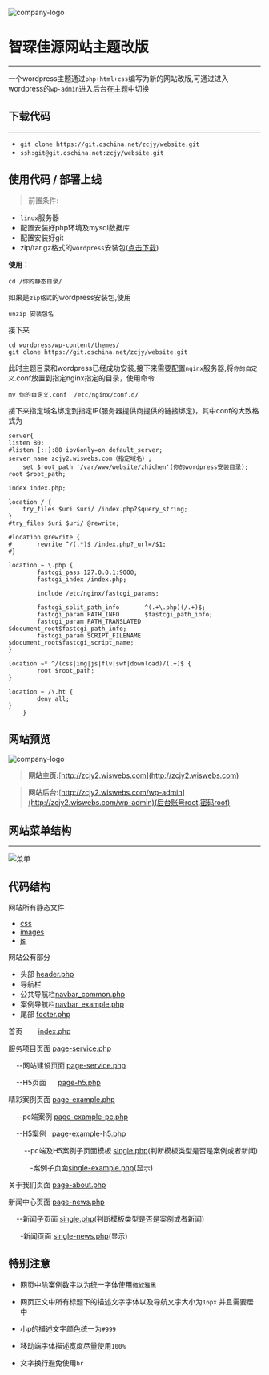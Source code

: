 ![company-logo](http://zcjy2.wiswebs.com/wp-content/themes/website/images/logo-min.png)

# 智琛佳源网站主题改版 #
--------------------
一个wordpress主题通过`php+html+css`编写为新的网站改版,可通过进入wordpress的`wp-admin`进入后台在主题中切换

## 下载代码 ##
--------------------  
* `git clone https://git.oschina.net/zcjy/website.git`  
* `ssh:git@git.oschina.net:zcjy/website.git` 


## 使用代码 / 部署上线 ##
> 前置条件:   
* `linux`服务器  
* 配置安装好php环境及mysql数据库
* 配置安装好git
* zip/tar.gz格式的`wordpress`安装包([点击下载](https://cn.wordpress.org/wordpress-4.7.4-zh_CN.zip))  

**使用**：  

    cd /你的静态目录/
如果是`zip格式`的wordpress安装包,使用  
    
    unzip 安装包名
接下来
    
    cd wordpress/wp-content/themes/
    git clone https://git.oschina.net/zcjy/website.git
  
此时主题目录和wordpress已经成功安装,接下来需要配置`nginx`服务器,将`你的自定义`.conf放置到指定nginx指定的目录，使用命令  
    
    mv 你的自定义.conf  /etc/nginx/conf.d/
接下来指定域名绑定到指定IP(服务器提供商提供的链接绑定)，其中conf的大致格式为  

    server{
	listen 80;
	#listen [::]:80 ipv6only=on default_server;
	server_name zcjy2.wiswebs.com（指定域名）;
        set $root_path '/var/www/website/zhichen'(你的wordpress安装目录);
	root $root_path;
	 
	index index.php;

	location / {
		try_files $uri $uri/ /index.php?$query_string;
	}
	#try_files $uri $uri/ @rewrite;

	#location @rewrite {
	#		rewrite ^/(.*)$ /index.php?_url=/$1;
	#}

	location ~ \.php {
			fastcgi_pass 127.0.0.1:9000;
			fastcgi_index /index.php;

			include /etc/nginx/fastcgi_params;

			fastcgi_split_path_info       ^(.+\.php)(/.+)$;
			fastcgi_param PATH_INFO       $fastcgi_path_info;
			fastcgi_param PATH_TRANSLATED $document_root$fastcgi_path_info;
			fastcgi_param SCRIPT_FILENAME $document_root$fastcgi_script_name;
	}

	location ~* ^/(css|img|js|flv|swf|download)/(.+)$ {
			root $root_path;
	}

	location ~ /\.ht {
			deny all;
	}
        }

    

## 网站预览 ##
![company-logo](http://zcjy2.wiswebs.com/wp-content/themes/website/images/index.png)
>**网站主页:**[http://zcjy2.wiswebs.com](http://zcjy2.wiswebs.com)  

>**网站后台:**[http://zcjy2.wiswebs.com/wp-admin](http://zcjy2.wiswebs.com/wp-admin)(后台账号root,密码root)


## 网站菜单结构 ##
--------------------  
![菜单](http://zcjy2.wiswebs.com/wp-content/themes/website/images/caidan.png)


## 代码结构 ##
网站所有静态文件
* [css](http://git.oschina.net/zcjy/website/blob/master/css)
* [images](http://git.oschina.net/zcjy/website/blob/master/images)  
* [js](http://git.oschina.net/zcjy/website/blob/master/js)  

网站公有部分
* 头部 [header.php](http://git.oschina.net/zcjy/website/blob/master/header.php)
* 导航栏
 * 公共导航栏[navbar_common.php](http://git.oschina.net/zcjy/website/blob/master/navbar_common.php)  
 * 案例导航栏[navbar_example.php](http://git.oschina.net/zcjy/website/blob/master/navbar_example.php)
* 尾部 [footer.php](http://git.oschina.net/zcjy/website/blob/master/footer.php)


首页 &nbsp;&nbsp;&nbsp;&nbsp;&nbsp;&nbsp; [index.php](http://git.oschina.net/zcjy/website/blob/master/index.php)

服务项目页面 [page-service.php](http://git.oschina.net/zcjy/website/blob/master/page-service.php)

&nbsp;&nbsp;&nbsp;&nbsp;--网站建设页面&nbsp;[page-service.php](http://git.oschina.net/zcjy/website/blob/master/page-service.php)  

&nbsp;&nbsp;&nbsp;&nbsp;--H5页面&nbsp;&nbsp;&nbsp;&nbsp;&nbsp;&nbsp;[page-h5.php](http://git.oschina.net/zcjy/website/blob/master/page-h5.php)  


精彩案例页面&nbsp;[page-example.php](http://git.oschina.net/zcjy/website/blob/master/page-example.php)  

&nbsp;&nbsp;&nbsp;&nbsp;--pc端案例&nbsp;[page-example-pc.php](http://git.oschina.net/zcjy/website/blob/master/page-example-pc.php)  

&nbsp;&nbsp;&nbsp;&nbsp;--H5案例&nbsp;&nbsp;&nbsp;[page-example-h5.php](http://git.oschina.net/zcjy/website/blob/master/page-example-h5.php)        
             
&nbsp;&nbsp;&nbsp;&nbsp;&nbsp;&nbsp;&nbsp;&nbsp;--pc端及H5案例子页面模板 [single.php](http://git.oschina.net/zcjy/website/blob/master/single.php)(判断模板类型是否是案例或者新闻)  
    
&nbsp;&nbsp;&nbsp;&nbsp;&nbsp;&nbsp;&nbsp;&nbsp;&nbsp;&nbsp;&nbsp;-案例子页面[single-example.php](http://git.oschina.net/zcjy/website/blob/master/single-example.php)(显示)

关于我们页面&nbsp;[page-about.php](http://git.oschina.net/zcjy/website/blob/master/page-about.php)  

新闻中心页面&nbsp;[page-news.php](http://git.oschina.net/zcjy/website/blob/master/page-news.php)  

&nbsp;&nbsp;&nbsp;&nbsp;--新闻子页面&nbsp;[single.php](http://git.oschina.net/zcjy/website/blob/master/single.php)(判断模板类型是否是案例或者新闻)   
  
&nbsp;&nbsp;&nbsp;&nbsp;&nbsp;&nbsp;-新闻页面&nbsp;[single-news.php](http://git.oschina.net/zcjy/website/blob/master/single-news.php)(显示)  


##  特别注意 ##
* 网页中除案例数字以为统一字体使用`微软雅黑`

* 网页正文中所有标题下的描述文字字体以及导航文字大小为`16px` 并且需要居中

* 小p的描述文字颜色统一为`#999` 

* 移动端字体描述宽度尽量使用`100%`  

* 文字换行避免使用`br`
